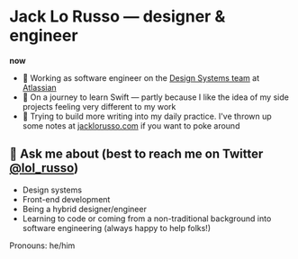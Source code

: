 # Jack Lo Russo — designer & engineer

**now**

- 💼 Working as software engineer on the [Design Systems team](https://atlassian.design) at [Atlassian](https://www.atlassian.com/)
- 🌱 On a journey to learn Swift — partly because I like the idea of my side projects feeling very different to my work
- 📝 Trying to build more writing into my daily practice. I've thrown up some notes at [jacklorusso.com](https://jacklorusso.com/) if you want to poke around

## 💬 Ask me about (best to reach me on Twitter [@lol_russo](https://twitter.com/lol_russo))

- Design systems
- Front-end development
- Being a hybrid designer/engineer
- Learning to code or coming from a non-traditional background into software engineering (always happy to help folks!)

Pronouns: he/him

<!--
**lol-russo/lol-russo** is a ✨ _special_ ✨ repository because its `README.md` (this file) appears on your GitHub profile.

Here are some ideas to get you started:

- 🔭 I’m currently working on ...
- 🌱 I’m currently learning ...
- 👯 I’m looking to collaborate on ...
- 🤔 I’m looking for help with ...
- 💬 Ask me about ...
- 📫 How to reach me: ...
- 😄 Pronouns: ...
- ⚡ Fun fact: ...
-->
